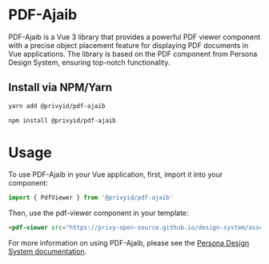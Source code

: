 # PDF-Ajaib

PDF-Ajaib is a Vue 3 library that provides a powerful PDF viewer component with a precise object placement feature for displaying PDF documents in Vue applications. The library is based on the PDF component from Persona Design System, ensuring top-notch functionality.

## Install via NPM/Yarn

```sh
yarn add @privyid/pdf-ajaib
```


```sh
npm install @privyid/pdf-ajaib
```


# Usage
To use PDF-Ajaib in your Vue application, first, import it into your component:

```javascript
import { PdfViewer } from '@privyid/pdf-ajaib'

```

Then, use the pdf-viewer component in your template:

```html
<pdf-viewer src="https://privy-open-source.github.io/design-system/assets/Calibrator-v3.e869f66c.pdf" />
```

For more information on using PDF-Ajaib, please see the [Persona Design System documentation](https://privy-open-source.github.io/design-system/components/pdf-viewer/).
